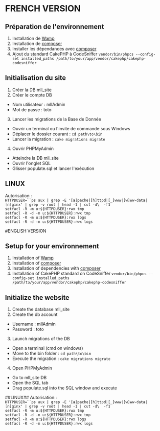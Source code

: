 # FRENCH VERSION
## Préparation de l'environnement
1. Installation de [Wamp](http://wampserver.com/)
2. Installation de [composer](https://getcomposer.org/doc/00-intro.md)
3. Installer les dépendances avec [composer](https://getcomposer.org/doc/00-intro.md)
4. Ajout du standard CakePHP à CodeSniffer `vendor/bin/phpcs --config-set installed_paths /path/to/your/app/vendor/cakephp/cakephp-codesniffer`

## Initialisation du site
1. Créer la DB mll_site
2. Créer le compte DB
 - Nom utilisateur : mllAdmin
 - Mot de passe : toto
3. Lancer les migrations de la Base de Donnée
 - Ouvrir un terminal ou l'invite de commande sous Windows
 - Déplacer le dossier courant : `cd path\to\bin`
 - Lancer la migration : `cake migrations migrate`
4. Ouvrir PHPMyAdmin
 - Atteindre la DB mll_site 
 - Ouvrir l'onglet SQL
 - Glisser populate.sql et lancer l'exécution

## LINUX
Autorisation : <br/>
`HTTPDUSER=``ps aux | grep -E '[a]pache|[h]ttpd|[_]www|[w]ww-data|[n]ginx' | grep -v root | head -1 | cut -d\  -f1` <br/>
`setfacl -R -m u:${HTTPDUSER}:rwx tmp` <br/>
`setfacl -R -d -m u:${HTTPDUSER}:rwx tmp` <br/>
`setfacl -R -m u:${HTTPDUSER}:rwx logs` <br/>
`setfacl -R -d -m u:${HTTPDUSER}:rwx logs` <br/>


#ENGLISH VERSION

## Setup for your environnement
1. Installation of [Wamp](http://wampserver.com/)
2. Installation of [composer](https://getcomposer.org/doc/00-intro.md)
3. Installation of dependencies with [composer](https://getcomposer.org/doc/00-intro.md)
4. Installation of CakePHP standard on CodeSniffer `vendor/bin/phpcs --config-set installed_paths /path/to/your/app/vendor/cakephp/cakephp-codesniffer`

## Initialize the website
1. Create the database mll_site
2. Create the db account
 - Username : mllAdmin
 - Password : toto
3. Launch migrations of the DB
 - Open a terminal (cmd on windows)
 - Move to the bin folder : `cd path\to\bin`
 - Execute the migration : `cake migrations migrate`
4. Open PHPMyAdmin
 - Go to mll_site DB
 - Open the SQL tab
 - Drag populate.sql into the SQL window and execute

##LINUX##
Autorisation : <br/>
`HTTPDUSER=``ps aux | grep -E '[a]pache|[h]ttpd|[_]www|[w]ww-data|[n]ginx' | grep -v root | head -1 | cut -d\  -f1` <br/>
`setfacl -R -m u:${HTTPDUSER}:rwx tmp` <br/>
`setfacl -R -d -m u:${HTTPDUSER}:rwx tmp` <br/>
`setfacl -R -m u:${HTTPDUSER}:rwx logs` <br/>
`setfacl -R -d -m u:${HTTPDUSER}:rwx logs` <br/>
